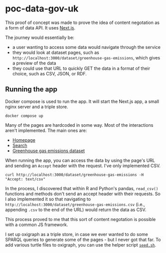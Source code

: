 # poc-data-gov-uk

This proof of concept was made to prove the idea of content negotation as a form of data API. It uses [Next.js](https://nextjs.org/).

The journey would essentially be:

- a user wanting to access some data would navigate through the service
- they would look at dataset pages, such as `http://localhost:3000/dataset/greenhouse-gas-emissions`, which gives a preview of the data
- they could use that URL to quickly GET the data in a format of their choice, such as CSV, JSON, or RDF.

## Running the app

Docker compose is used to run the app. It will start the Next.js app, a small nginx server and a triple store.

```
docker compose up
```

Many of the pages are hardcoded in some way. Most of the interactions aren't implemented. The main ones are:

- [Homepage](http://localhost:3000/)
- [Search](http://localhost:3000/search)
- [Greenhouse gas emissions dataset](http://localhost:3000/dataset/greenhouse-gas-emissions)

When running the app, you can access the data by using the page's URL and sending an `Accept` header with the request. I've only implemented CSV.

```
curl http://localhost:3000/dataset/greenhouse-gas-emissions -H "Accept: text/csv"
```

In the process, I discovered that within R and Python's pandas, `read_csv()` functions and methods don't send an accept header with their requests. So I also implemented it so that navigating to `http://localhost:3000/dataset/greenhouse-gas-emissions.csv` (i.e., appending `.csv` to the end of the URL) would return the data as CSV.

This process proved to me that this sort of content negotation is possible with a common JS framework.

I set up oxigraph as a triple store, in case we ever wanted to do some SPARQL queries to generate some of the pages - but I never got that far. To add various turtle files to oxigraph, you can use the helper script [`seed.sh`](./oxigraph/seed.sh).
